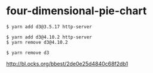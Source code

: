 # four-dimensional-pie-chart
```
$ yarn add d3@3.5.17 http-server
```

```
$ yarn add d3@4.10.2 http-server
$ yarn remove d3@4.10.2
```

```
$ yarn remove d3
```

http://bl.ocks.org/bbest/2de0e25d4840c68f2db1
